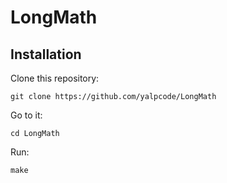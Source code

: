 # LongMath

## Installation
Clone this repository:
```
git clone https://github.com/yalpcode/LongMath
```
Go to it: 
```
cd LongMath
```
Run:
```
make
```